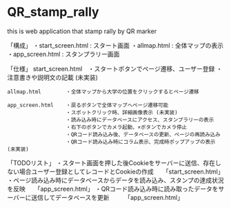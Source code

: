 # QR_stamp_rally
this is web application that stamp rally by QR marker

「構成」
    ・start_screen.html  : スタート画面
    ・allmap.html        : 全体マップの表示
    ・app_screen.html    : スタンプラリー画面

「仕様」
    start_screen.html　・スタートボタンでページ遷移、ユーザー登録
                       ・注意書きや説明文の記載 (未実装)

    allmap.html        ・全体マップから大学の位置をクリックするとページ遷移

    app_screen.html    ・戻るボタンで全体マップへページ遷移可能
                       ・スポットクリック時、詳細画像表示 (未実装)
                       ・読み込み時にデータベースにアクセス、スタンプラリーの表示
                       ・右下のボタンでカメラ起動、×ボタンでカメラ停止
                       ・QRコード読み込み後、データベースの更新、ページの再読み込み
                       ・QRコード読み込み時にコラム表示、完成時ポップアップの表示　(未実装)
    

「TODOリスト」
    ・スタート画面を押した後Cookieをサーバーに送信、存在しない場合ユーザー登録としてレコードとCookieの作成　　「start_screen.html」
    ・ページ読み込み時にデータベースからデータを読み込み、スタンプの達成状況を反映　　「app_screen.html」
    ・QRコード読み込み時に読み取ったデータをサーバーに送信してデータベースを更新　　　「app_screen.html」

  
